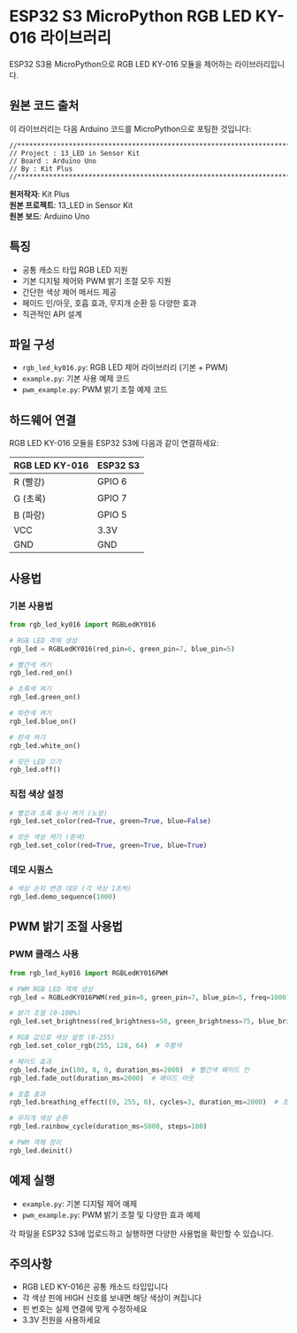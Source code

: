 # ESP32 S3 MicroPython RGB LED KY-016 라이브러리

ESP32 S3용 MicroPython으로 RGB LED KY-016 모듈을 제어하는 라이브러리입니다.

## 원본 코드 출처

이 라이브러리는 다음 Arduino 코드를 MicroPython으로 포팅한 것입니다:

```
//*******************************************************************************
// Project : 13_LED in Sensor Kit
// Board : Arduino Uno 
// By : Kit Plus
//*******************************************************************************
```

**원저작자**: Kit Plus  
**원본 프로젝트**: 13_LED in Sensor Kit  
**원본 보드**: Arduino Uno

## 특징

- 공통 캐소드 타입 RGB LED 지원
- 기본 디지털 제어와 PWM 밝기 조절 모두 지원
- 간단한 색상 제어 메서드 제공
- 페이드 인/아웃, 호흡 효과, 무지개 순환 등 다양한 효과
- 직관적인 API 설계

## 파일 구성

- `rgb_led_ky016.py`: RGB LED 제어 라이브러리 (기본 + PWM)
- `example.py`: 기본 사용 예제 코드
- `pwm_example.py`: PWM 밝기 조절 예제 코드

## 하드웨어 연결

RGB LED KY-016 모듈을 ESP32 S3에 다음과 같이 연결하세요:

| RGB LED KY-016 | ESP32 S3 |
|----------------|----------|
| R (빨강)       | GPIO 6   |
| G (초록)       | GPIO 7   |
| B (파랑)       | GPIO 5   |
| VCC            | 3.3V     |
| GND            | GND      |

## 사용법

### 기본 사용법

```python
from rgb_led_ky016 import RGBLedKY016

# RGB LED 객체 생성
rgb_led = RGBLedKY016(red_pin=6, green_pin=7, blue_pin=5)

# 빨간색 켜기
rgb_led.red_on()

# 초록색 켜기
rgb_led.green_on()

# 파란색 켜기
rgb_led.blue_on()

# 흰색 켜기
rgb_led.white_on()

# 모든 LED 끄기
rgb_led.off()
```

### 직접 색상 설정

```python
# 빨강과 초록 동시 켜기 (노랑)
rgb_led.set_color(red=True, green=True, blue=False)

# 모든 색상 켜기 (흰색)
rgb_led.set_color(red=True, green=True, blue=True)
```

### 데모 시퀀스

```python
# 색상 순차 변경 데모 (각 색상 1초씩)
rgb_led.demo_sequence(1000)
```

## PWM 밝기 조절 사용법

### PWM 클래스 사용

```python
from rgb_led_ky016 import RGBLedKY016PWM

# PWM RGB LED 객체 생성
rgb_led = RGBLedKY016PWM(red_pin=6, green_pin=7, blue_pin=5, freq=1000)

# 밝기 조절 (0-100%)
rgb_led.set_brightness(red_brightness=50, green_brightness=75, blue_brightness=25)

# RGB 값으로 색상 설정 (0-255)
rgb_led.set_color_rgb(255, 128, 64)  # 주황색

# 페이드 효과
rgb_led.fade_in(100, 0, 0, duration_ms=2000)  # 빨간색 페이드 인
rgb_led.fade_out(duration_ms=2000)  # 페이드 아웃

# 호흡 효과
rgb_led.breathing_effect((0, 255, 0), cycles=3, duration_ms=2000)  # 초록색 호흡

# 무지개 색상 순환
rgb_led.rainbow_cycle(duration_ms=5000, steps=100)

# PWM 객체 정리
rgb_led.deinit()
```

## 예제 실행

- `example.py`: 기본 디지털 제어 예제
- `pwm_example.py`: PWM 밝기 조절 및 다양한 효과 예제

각 파일을 ESP32 S3에 업로드하고 실행하면 다양한 사용법을 확인할 수 있습니다.

## 주의사항

- RGB LED KY-016은 공통 캐소드 타입입니다
- 각 색상 핀에 HIGH 신호를 보내면 해당 색상이 켜집니다
- 핀 번호는 실제 연결에 맞게 수정하세요
- 3.3V 전원을 사용하세요